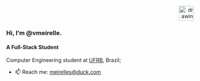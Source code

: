 
<p align="right">
<img src="https://github.com/vmeirelle/vmeirelle/assets/50549048/4f29f9d4-29ff-4978-bb6f-7108b18069d6" alt="drawing" width="40"/> 
</p>

### Hi, I’m @vmeirelle.  </p> 

#### A Full-Stack Student

Computer Engineering student at [UFRB](https://ufrb.edu.br), Brazil;<br>

- 📫 Reach me: [meirelles@duck.com](meirelles@duck.com)
